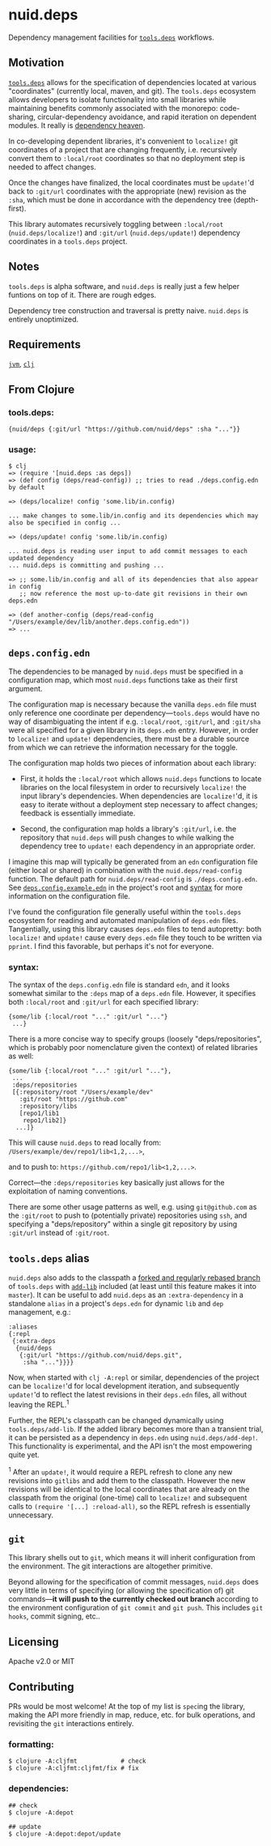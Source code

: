# nuid.deps

Dependency management facilities for [`tools.deps`](https://clojure.org/guides/deps_and_cli) workflows.

## Motivation

[`tools.deps`](https://clojure.org/guides/deps_and_cli) allows for the specification of dependencies located at various "coordinates" (currently local, maven, and git). The `tools.deps` ecosystem allows developers to isolate functionality into small libraries while maintaining benefits commonly associated with the monorepo: code-sharing, circular-dependency avoidance, and rapid iteration on dependent modules. It really is [dependency heaven](https://www.youtube.com/watch?v=sStlTye-Kjk).

In co-developing dependent libraries, it's convenient to `localize!` git coordinates of a project that are changing frequently, i.e. recursively convert them to `:local/root` coordinates so that no deployment step is needed to affect changes.

Once the changes have finalized, the local coordinates must be `update!`'d back to `:git/url` coordinates with the appropriate (new) revision as the `:sha`, which must be done in accordance with the dependency tree (depth-first).

This library automates recursively toggling between `:local/root` (`nuid.deps/localize!`) and `:git/url` (`nuid.deps/update!`) dependency coordinates in a `tools.deps` project.

## Notes

`tools.deps` is alpha software, and `nuid.deps` is really just a few helper funtions on top of it. There are rough edges.

Dependency tree construction and traversal is pretty naive. `nuid.deps` is entirely unoptimized.

## Requirements

[`jvm`](https://www.java.com/en/download/), [`clj`](https://clojure.org/guides/getting_started)

## From Clojure

### tools.deps:

`{nuid/deps {:git/url "https://github.com/nuid/deps" :sha "..."}}`

### usage:

```
$ clj
=> (require '[nuid.deps :as deps])
=> (def config (deps/read-config)) ;; tries to read ./deps.config.edn by default

=> (deps/localize! config 'some.lib/in.config)

... make changes to some.lib/in.config and its dependencies which may also be specified in config ...

=> (deps/update! config 'some.lib/in.config)

... nuid.deps is reading user input to add commit messages to each updated dependency
... nuid.deps is committing and pushing ...

=> ;; some.lib/in.config and all of its dependencies that also appear in config
   ;; now reference the most up-to-date git revisions in their own deps.edn

=> (def another-config (deps/read-config "/Users/example/dev/lib/another.deps.config.edn"))
=> ...
```

## `deps.config.edn`

The dependencies to be managed by `nuid.deps` must be specified in a configuration map, which most `nuid.deps` functions take as their first argument.

The configuration map is necessary because the vanilla `deps.edn` file must only reference one coordinate per dependency—`tools.deps` would have no way of disambiguating the intent if e.g. `:local/root`, `:git/url`, and `:git/sha` were all specified for a given library in its `deps.edn` entry. However, in order to `localize!` and `update!` dependencies, there must be a durable source from which we can retrieve the information necessary for the toggle.

The configuration map holds two pieces of information about each library:

* First, it holds the `:local/root` which allows `nuid.deps` functions to locate libraries on the local filesystem in order to recursively `localize!` the input library's dependencies. When dependencies are `localize!`'d, it is easy to iterate without a deployment step necessary to affect changes; feedback is essentially immediate.

* Second, the configuration map holds a library's `:git/url`, i.e. the repository that `nuid.deps` will push changes to while walking the dependency tree to `update!` each dependency in an appropriate order.

I imagine this map will typically be generated from an `edn` configuration file (either local or shared) in combination with the `nuid.deps/read-config` function. The default path for `nuid.deps/read-config` is `./deps.config.edn`. See [`deps.config.example.edn`](https://github.com/NuID/deps/blob/master/deps.config.example.edn) in the project's root and [syntax](#syntax) for more information on the configuration file.

I've found the configuration file generally useful within the `tools.deps` ecosystem for reading and automated manipulation of `deps.edn` files. Tangentially, using this library causes `deps.edn` files to tend autopretty: both `localize!` and `update!` cause every `deps.edn` file they touch to be written via `pprint`. I find this favorable, but perhaps it's not for everyone.

### syntax:

The syntax of the `deps.config.edn` file is standard `edn`, and it looks somewhat similar to the `:deps` map of a  `deps.edn` file. However, it specifies both `:local/root` and `:git/url` for each specified library:

```
{some/lib {:local/root "..." :git/url "..."}
 ...}
```

There is a more concise way to specify groups (loosely "deps/repositories", which is probably poor nomenclature given the context) of related libraries as well:

```
{some/lib {:local/root "..." :git/url "..."},
 ...
 :deps/repositories
 [{:repository/root "/Users/example/dev"
   :git/root "https://github.com"
   :repository/libs
   [repo1/lib1
    repo1/lib2]}
  ...]}
```

This will cause `nuid.deps` to read locally from: `/Users/example/dev/repo1/lib<1,2,...>`,

and to push to: `https://github.com/repo1/lib<1,2,...>`.

Correct—the `:deps/repositories` key basically just allows for the exploitation of naming conventions.

There are some other usage patterns as well, e.g. using `git@github.com` as the `:git/root` to push to (potentially private) repositories using `ssh`, and specifying a "deps/repository" within a single git repository by using `:git/url` instead of `:git/root`.

## `tools.deps` alias

`nuid.deps` also adds to the classpath a [forked and regularly rebased branch](https://github.com/NuID/tools.deps.alpha/tree/add-lib) of `tools.deps` with [`add-lib`](http://insideclojure.org/2018/05/04/add-lib/) included (at least until this feature makes it into `master`). It can be useful to add `nuid.deps` as an `:extra-dependency` in a standalone `alias` in a project's `deps.edn` for dynamic `lib` and `dep` management, e.g.:

```
:aliases
{:repl
 {:extra-deps
  {nuid/deps
   {:git/url "https://github.com/nuid/deps.git",
    :sha "..."}}}}
```

Now, when started with `clj -A:repl` or similar, dependencies of the project can be `localize!`'d for local development iteration, and subsequently `update!`'d to reflect the latest revisions in their `deps.edn` files, all without leaving the REPL.<sup>1</sup>

Further, the REPL's classpath can be changed dynamically using `tools.deps/add-lib`. If the added library becomes more than a transient trial, it can be persisted as a dependency in `deps.edn` using `nuid.deps/add-dep!`. This functionality is experimental, and the API isn't the most empowering quite yet.

<sup>1</sup> After an `update!`, it would require a REPL refresh to clone any new revisions into `gitlibs` and add them to the classpath. However the new revisions will be identical to the local coordinates that are already on the classpath from the original (one-time) call to  `localize!` and subsequent calls to `(require '[...] :reload-all)`, so the REPL refresh is essentially unnecessary.

## `git`

This library shells out to `git`, which means it will inherit configuration from the environment. The git interactions are altogether primitive.

Beyond allowing for the specification of commit messages, `nuid.deps` does very little in terms of specifying (or allowing the specification of) git commands—**it will push to the currently checked out branch** according to the environment configuration of `git commit` and `git push`. This includes `git hooks`, commit signing, etc..

## Licensing

Apache v2.0 or MIT

## Contributing

PRs would be most welcome! At the top of my list is `spec`ing the library, making the API more friendly in map, reduce, etc. for bulk operations, and revisiting the `git` interactions entirely.

### formatting:

```
$ clojure -A:cljfmt            # check
$ clojure -A:cljfmt:cljfmt/fix # fix
```

### dependencies:

```
## check
$ clojure -A:depot

## update
$ clojure -A:depot:depot/update
```

